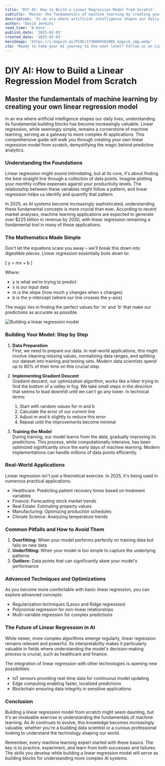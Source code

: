 ```yaml
---
title: 'DIY AI: How to Build a Linear Regression Model from Scratch'
subtitle: 'Master the fundamentals of machine learning by creating your own linear regression model'
description: 'In an era where artificial intelligence shapes our daily lives, understanding its fundamental building blocks has become increasingly valuable. Linear regression, while seemingly simple, remains a cornerstone of machine learning, serving as a gateway to more complex AI applications. This comprehensive guide will walk you through creating your own linear regression model from scratch, demystifying the magic behind predictive analytics.'
author: 'David Jenkins'
read_time: '8 mins'
publish_date: '2025-02-03'
created_date: '2025-02-03'
heroImage: 'https://i.magick.ai/PIXE/1738609562885_magick_img.webp'
cta: 'Ready to take your AI journey to the next level? Follow us on LinkedIn at MagickAI to join a vibrant community of AI enthusiasts and experts sharing cutting-edge insights and experiences in machine learning.'
---
```


# DIY AI: How to Build a Linear Regression Model from Scratch

## Master the fundamentals of machine learning by creating your own linear regression model

In an era where artificial intelligence shapes our daily lives, understanding its fundamental building blocks has become increasingly valuable. Linear regression, while seemingly simple, remains a cornerstone of machine learning, serving as a gateway to more complex AI applications. This comprehensive guide will walk you through creating your own linear regression model from scratch, demystifying the magic behind predictive analytics.

### Understanding the Foundations

Linear regression might sound intimidating, but at its core, it's about finding the best straight line through a collection of data points. Imagine plotting your monthly coffee expenses against your productivity levels. The relationship between these variables might follow a pattern, and linear regression helps us identify and quantify that pattern.

In 2025, as AI systems become increasingly sophisticated, understanding these fundamental concepts is more crucial than ever. According to recent market analyses, machine learning applications are expected to generate over $225 billion in revenue by 2030, with linear regression remaining a fundamental tool in many of these applications.

### The Mathematics Made Simple

Don't let the equations scare you away – we'll break this down into digestible pieces. Linear regression essentially boils down to:

\[ y = mx + b \]

Where:
- y is what we're trying to predict
- x is our input data
- m is the slope (how much y changes when x changes)
- b is the y-intercept (where our line crosses the y-axis)

The magic lies in finding the perfect values for 'm' and 'b' that make our predictions as accurate as possible.

![Building a linear regression model](https://i.magick.ai/PIXE/1738609562885_magick_img.webp)

### Building Your Model: Step by Step

1. **Data Preparation**  
First, we need to prepare our data. In real-world applications, this might involve cleaning missing values, normalizing data ranges, and splitting our dataset into training and testing sets. Modern data scientists spend up to 80% of their time on this crucial step.

2. **Implementing Gradient Descent**  
Gradient descent, our optimization algorithm, works like a hiker trying to find the bottom of a valley in fog. We take small steps in the direction that seems to lead downhill until we can't go any lower. In technical terms:
   1. Start with random values for m and b
   2. Calculate the error of our current line
   3. Adjust m and b slightly to reduce this error
   4. Repeat until the improvements become minimal

3. **Training the Model**  
During training, our model learns from the data, gradually improving its predictions. This process, while computationally intensive, has been optimized significantly since the early days of machine learning. Modern implementations can handle millions of data points efficiently.

### Real-World Applications

Linear regression isn't just a theoretical exercise. In 2025, it's being used in numerous practical applications:

- Healthcare: Predicting patient recovery times based on treatment variables
- Finance: Forecasting stock market trends
- Real Estate: Estimating property values
- Manufacturing: Optimizing production schedules
- Climate Science: Analyzing temperature trends

### Common Pitfalls and How to Avoid Them

1. **Overfitting:** When your model performs perfectly on training data but fails on new data
2. **Underfitting:** When your model is too simple to capture the underlying patterns
3. **Outliers:** Data points that can significantly skew your model's performance

### Advanced Techniques and Optimizations

As you become more comfortable with basic linear regression, you can explore advanced concepts:

- Regularization techniques (Lasso and Ridge regression)
- Polynomial regression for non-linear relationships
- Multi-variable regression for complex predictions

### The Future of Linear Regression in AI

While newer, more complex algorithms emerge regularly, linear regression remains relevant and powerful. Its interpretability makes it particularly valuable in fields where understanding the model's decision-making process is crucial, such as healthcare and finance.

The integration of linear regression with other technologies is opening new possibilities:

- IoT sensors providing real-time data for continuous model updating
- Edge computing enabling faster, localized predictions
- Blockchain ensuring data integrity in sensitive applications

### Conclusion

Building a linear regression model from scratch might seem daunting, but it's an invaluable exercise in understanding the fundamentals of machine learning. As AI continues to evolve, this knowledge becomes increasingly valuable, whether you're a budding data scientist or a curious professional looking to understand the technology shaping our world.

Remember, every machine learning expert started with these basics. The key is to practice, experiment, and learn from both successes and failures. The skills you develop while building a linear regression model will serve as building blocks for understanding more complex AI systems.
